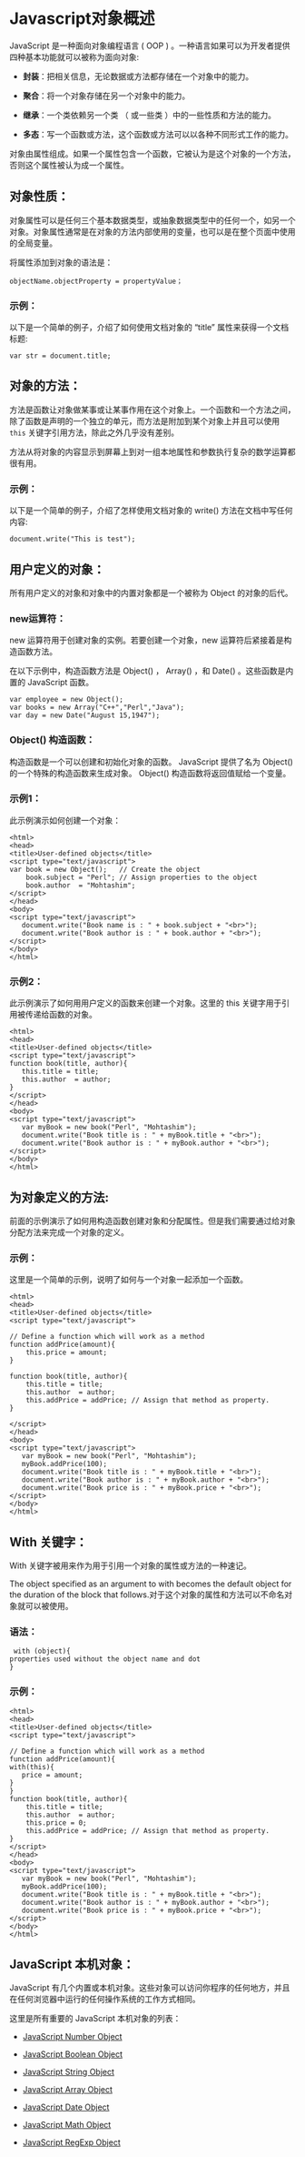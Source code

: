 # Javascript对象概述

JavaScript 是一种面向对象编程语言 ( OOP ) 。一种语言如果可以为开发者提供四种基本功能就可以被称为面向对象:  

- **封装**：把相关信息，无论数据或方法都存储在一个对象中的能力。  

- **聚合**：将一个对象存储在另一个对象中的能力。  

- **继承**：一个类依赖另一个类 （ 或一些类 ）中的一些性质和方法的能力。  
- **多态**：写一个函数或方法，这个函数或方法可以以各种不同形式工作的能力。  

对象由属性组成。如果一个属性包含一个函数，它被认为是这个对象的一个方法，否则这个属性被认为成一个属性。 

## 对象性质：

对象属性可以是任何三个基本数据类型，或抽象数据类型中的任何一个，如另一个对象。对象属性通常是在对象的方法内部使用的变量，也可以是在整个页面中使用的全局变量。  
 
将属性添加到对象的语法是：
  
    objectName.objectProperty = propertyValue； 

### 示例：

以下是一个简单的例子，介绍了如何使用文档对象的 “title” 属性来获得一个文档标题:  
      
    var str = document.title;
  
## 对象的方法：
  
方法是函数让对象做某事或让某事作用在这个对象上。一个函数和一个方法之间，除了函数是声明的一个独立的单元，而方法是附加到某个对象上并且可以使用 `this` 关键字引用方法，除此之外几乎没有差别。 
 
方法从将对象的内容显示到屏幕上到对一组本地属性和参数执行复杂的数学运算都很有用。  

### 示例：
  
以下是一个简单的例子，介绍了怎样使用文档对象的 write() 方法在文档中写任何内容:   

    document.write("This is test");
    
## 用户定义的对象：  

所有用户定义的对象和对象中的内置对象都是一个被称为 Object 的对象的后代。 
 
### new运算符：  

new 运算符用于创建对象的实例。若要创建一个对象，new 运算符后紧接着是构造函数方法。    

在以下示例中，构造函数方法是 Object() ， Array() ，和 Date() 。这些函数是内置的 JavaScript 函数。
  
    var employee = new Object();  
    var books = new Array("C++","Perl","Java");  
    var day = new Date("August 15,1947");   
    
### Object() 构造函数：

构造函数是一个可以创建和初始化对象的函数。 JavaScript 提供了名为  Object() 的一个特殊的构造函数来生成对象。 Object() 构造函数将返回值赋给一个变量。  

### 示例1：

此示例演示如何创建一个对象：

    <html>
    <head>
    <title>User-defined objects</title>
    <script type="text/javascript">
    var book = new Object();   // Create the object
        book.subject = "Perl"; // Assign properties to the object
        book.author  = "Mohtashim";
    </script>
    </head>
    <body>
    <script type="text/javascript">
       document.write("Book name is : " + book.subject + "<br>");
       document.write("Book author is : " + book.author + "<br>");
    </script>
    </body>
    </html>
    



### 示例2：

此示例演示了如何用用户定义的函数来创建一个对象。这里的 this 关键字用于引用被传递给函数的对象。  
 
    <html>
    <head>
    <title>User-defined objects</title>
    <script type="text/javascript">
    function book(title, author){
       this.title = title; 
       this.author  = author;
    }
    </script>
    </head>
    <body>
    <script type="text/javascript">
       var myBook = new book("Perl", "Mohtashim");
       document.write("Book title is : " + myBook.title + "<br>");
       document.write("Book author is : " + myBook.author + "<br>");
    </script>
    </body>
    </html>
    

  

## 为对象定义的方法:

前面的示例演示了如何用构造函数创建对象和分配属性。但是我们需要通过给对象分配方法来完成一个对象的定义。  

### 示例：

这里是一个简单的示例，说明了如何与一个对象一起添加一个函数。  

    <html>
    <head>
    <title>User-defined objects</title>
    <script type="text/javascript">
    
    // Define a function which will work as a method
    function addPrice(amount){
        this.price = amount; 
    }
    
    function book(title, author){
        this.title = title; 
        this.author  = author;
        this.addPrice = addPrice; // Assign that method as property.
    }
    
    </script>
    </head>
    <body>
    <script type="text/javascript">
       var myBook = new book("Perl", "Mohtashim");
       myBook.addPrice(100);
       document.write("Book title is : " + myBook.title + "<br>");
       document.write("Book author is : " + myBook.author + "<br>");
       document.write("Book price is : " + myBook.price + "<br>");
    </script>
    </body>
    </html>
  


## With 关键字：

With 关键字被用来作为用于引用一个对象的属性或方法的一种速记。  
  
The object specified as an argument to with becomes the default object for the duration of the block that follows.对于这个对象的属性和方法可以不命名对象就可以被使用。   
 
### 语法：  

     with (object){
    properties used without the object name and dot
    }    

### 示例：  
 
    <html>
    <head>
    <title>User-defined objects</title>
    <script type="text/javascript">
    
    // Define a function which will work as a method
    function addPrice(amount){
    with(this){
       price = amount; 
    }
    }
    function book(title, author){
        this.title = title; 
        this.author  = author;
        this.price = 0;
        this.addPrice = addPrice; // Assign that method as property.
    }
    </script>
    </head>
    <body>
    <script type="text/javascript">
       var myBook = new book("Perl", "Mohtashim");
       myBook.addPrice(100);
       document.write("Book title is : " + myBook.title + "<br>");
       document.write("Book author is : " + myBook.author + "<br>");
       document.write("Book price is : " + myBook.price + "<br>");
    </script>
    </body>
    </html>    


  
## JavaScript 本机对象：

JavaScript 有几个内置或本机对象。这些对象可以访问你程序的任何地方，并且在任何浏览器中运行的任何操作系统的工作方式相同。  

这里是所有重要的 JavaScript 本机对象的列表：  

- [JavaScript Number Object](http://www.tutorialspoint.com/javascript/javascript_number_object.htm)  

- [JavaScript Boolean Object](http://www.tutorialspoint.com/javascript/javascript_boolean_object.htm)  

- [JavaScript String Object](http://www.tutorialspoint.com/javascript/javascript_strings_object.htm)  

- [JavaScript Array Object](http://www.tutorialspoint.com/javascript/javascript_arrays_object.htm)  

- [JavaScript Date Object](http://www.tutorialspoint.com/javascript/javascript_date_object.htm)  

- [JavaScript Math Object](http://www.tutorialspoint.com/javascript/javascript_math_object.htm)  

- [JavaScript RegExp Object](http://www.tutorialspoint.com/javascript/javascript_regexp_object.htm)  























